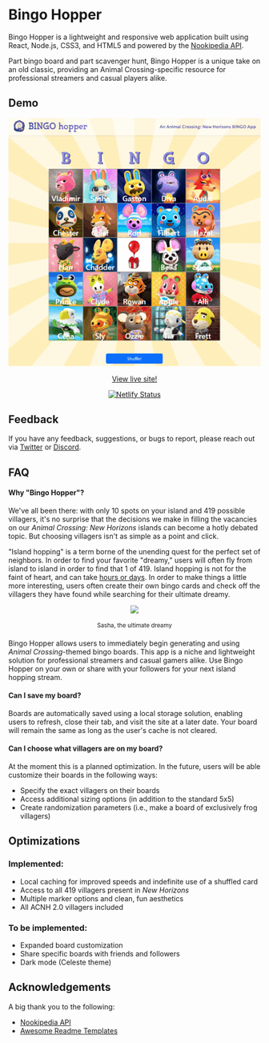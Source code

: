 
# Bingo Hopper

Bingo Hopper is a lightweight and responsive web application built using React, Node.js, CSS3, and HTML5 and powered by the [Nookipedia API](https://api.nookipedia.com/). 

Part bingo board and part scavenger hunt, Bingo Hopper is a unique take on an old classic, providing an Animal Crossing-specific resource for professional streamers and casual players alike.
## Demo

<div align="center" display="block">

<a href="https://bingohopper.netlify.app/"><img src="https://raw.githubusercontent.com/RachFairchild/acnh-bingo/main/bingo-hopper-demo.gif" alt="Bingo Hopper demo"></a>

[View live site!](https://bingohopper.netlify.app/)

<!-- ![Bingo Hopper demo](https://raw.githubusercontent.com/RachFairchild/acnh-bingo/main/bingo-hopper-demo.gif) -->

[![Netlify Status](https://api.netlify.com/api/v1/badges/8796881a-43e9-40ed-a859-dcaeb3a3ec68/deploy-status)](https://app.netlify.com/sites/bingohopper/deploys)

</div>

## Feedback

If you have any feedback, suggestions, or bugs to report, please reach out via [Twitter](https://twitter.com/rachefairchild) or [Discord](https://discordapp.com/users/Rachib).

## FAQ

#### Why "Bingo Hopper"?

We've all been there: with only 10 spots on your island and 419 possible villagers, it's no surprise that the decisions we make in filling the vacancies on our *Animal Crossing: New Horizons* islands can become a hotly debated topic. But choosing villagers isn't as simple as a point and click.

"Island hopping" is a term borne of the unending quest for the perfect set of neighbors. In order to find your favorite "dreamy," users will often fly from island to island in order to find that 1 of 419. Island hopping is not for the faint of heart, and can take [hours or days](https://www.youtube.com/watch?v=kA-ueFYqWjU). In order to make things a little more interesting, users often create their own bingo cards and check off the villagers they have found while searching for their ultimate dreamy.

<div align="center" display="block">
<img src="https://dodo.ac/np/images/9/90/Sasha_amiibo.png">
<p><sup> Sasha, the ultimate dreamy </sup></p>
</div>

Bingo Hopper allows users to immediately begin generating and using *Animal Crossing*-themed bingo boards. This app is a niche and lightweight solution for professional streamers and casual gamers alike. Use Bingo Hopper on your own or share with your followers for your next island hopping stream.

#### Can I save my board?

Boards are automatically saved using a local storage solution, enabling users to refresh, close their tab, and visit the site at a later date. Your board will remain the same as long as the user's cache is not cleared.

#### Can I choose what villagers are on my board?

At the moment this is a planned optimization. In the future, users will be able customize their boards in the following ways:
 - Specify the exact villagers on their boards
 - Access additional sizing options (in addition to the standard 5x5)
 - Create randomization parameters (i.e., make a board of exclusively frog villagers)

## Optimizations

### Implemented:
 - Local caching for improved speeds and indefinite use of a shuffled card
 - Access to all 419 villagers present in *New Horizons*
 - Multiple marker options and clean, fun aesthetics
 - All ACNH 2.0 villagers included

### To be implemented:
 - Expanded board customization
 - Share specific boards with friends and followers
 - Dark mode (Celeste theme)
## Acknowledgements

A big thank you to the following:

 - [Nookipedia API](https://api.nookipedia.com/) 
 - [Awesome Readme Templates](https://awesomeopensource.com/project/elangosundar/awesome-README-templates)

